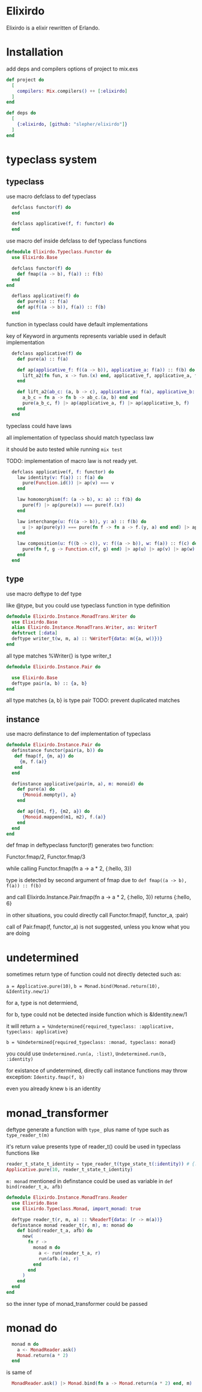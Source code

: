 # Elixirdo

Elixirdo is a elixir rewritten of Erlando.

# Installation

add deps and compilers options of project to mix.exs

```elixir
def project do
  [
    compilers: Mix.compilers() ++ [:elixirdo]
  ]
end

def deps do
  [
    {:elixirdo, [github: "slepher/elixirdo"]}
  ]
end
```

# typeclass system

## typeclass

  use macro defclass to def typeclass

```elixir
  defclass functor(f) do
  end
```

```elixir
  defclass applicative(f, f: functor) do
  end
```

  use macro def inside defclass to def typeclass functions

```elixir
defmodule Elixirdo.Typeclass.Functor do
  use Elixirdo.Base

  defclass functor(f) do
    def fmap((a -> b), f(a)) :: f(b)
  end
end
```

```elixir
  deflass applicative(f) do
    def pure(a) :: f(a)
    def ap(f((a -> b)), f(a)) :: f(b)
  end
```

  function in typeclass could have default implementations

  key of Keyword in arguments represents variable used in default implementation

```elixir
  defclass applicative(f) do
    def pure(a) :: f(a)

    def ap(applicative_f: f((a -> b)), applicative_a: f(a)) :: f(b) do
      lift_a2(fn fun, x -> fun.(x) end, applicative_f, applicative_a, f)
    end

    def lift_a2(ab_c: (a, b -> c), applicative_a: f(a), applicative_b: f(b)) :: f(c) do
      a_b_c = fn a -> fn b -> ab_c.(a, b) end end
      pure(a_b_c, f) |> ap(applicative_a, f) |> ap(applicative_b, f)
    end
  end
```

  typeclass could have laws

  all implementation of typeclass should match typeclass law

  it should be auto tested while running `mix test`

  TODO: implementation of macro law is not ready yet.

```elixir
  defclass applicative(f, f: functor) do
    law identity(v: f(a)) :: f(a) do
      pure(Function.id()) |> ap(v) === v
    end

    law homomorphism(f: (a -> b), x: a) :: f(b) do
      pure(f) |> ap(pure(x)) === pure(f.(x))
    end

    law interchange(u: f((a -> b)), y: a) :: f(b) do
      u |> ap(pure(y)) === pure(fn f -> fn a -> f.(y, a) end end) |> ap(u)
    end

    law composition(u: f((b -> c)), v: f((a -> b)), w: f(a)) :: f(c) do
      pure(fn f, g -> Function.c(f, g) end) |> ap(u) |> ap(v) |> ap(w) === u |> ap(v |> ap(w))
    end
  end
```

## type

  use macro deftype to def type

  like @type, but you could use typeclass function in type definition

```elixir
defmodule Elixirdo.Instance.MonadTrans.Writer do
  use Elixirdo.Base
  alias Elixirdo.Instance.MonadTrans.Writer, as: WriterT
  defstruct [:data]
  deftype writer_t(w, m, a) :: %WriterT{data: m({a, w()})}
end
```

  all type matches %Writer{} is type writer_t

```elixir
defmodule Elixirdo.Instance.Pair do

  use Elixirdo.Base
  deftype pair(a, b) :: {a, b}
end
```

  all type matches {a, b} is type pair
  TODO: prevent duplicated matches

## instance

  use macro definstance to def implementation of typeclass

```elixir
defmodule Elixirdo.Instance.Pair do
  definstance functor(pair(a, b)) do
   def fmap(f, {m, a}) do
     {m, f.(a)}
   end
  end

  definstance applicative(pair(m, a), m: monoid) do
    def pure(a) do
      {Monoid.mempty(), a}
    end

    def ap({m1, f}, {m2, a}) do
      {Monoid.mappend(m1, m2), f.(a)}
    end
  end
end
```

  def fmap in deftypeclass functor(f) generates two function:

  Functor.fmap/2, Functor.fmap/3

  while calling Functor.fmap(fn a -> a * 2, {:hello, 3})
  
  type is detected by second argument of fmap due to `def fmap((a -> b), f(a)) :: f(b)`

  and call Elixirdo.Instance.Pair.fmap(fn a -> a * 2, {:hello, 3}) returns {:hello, 6}

  in other situations, you could directly call Functor.fmap(f, functor_a, :pair)

  call of Pair.fmap(f, functor_a) is not suggested, unless you know what you are doing

# undetermined

  sometimes return type of function could not directly detected such as:

  `a = Applicative.pure(10)`, `b = Monad.bind(Monad.return(10), &Identity.new/1)`

  for a, type is not determiend, 

  for b, type could not be detected inside function which is &Identity.new/1

  it will return `a = %Undetermined{required_typeclass: :applicative, typeclass: applicative}`

  `b = %Undetermined{required_typeclass: :monad, typeclass: monad}`

  you could use `Undetermined.run(a, :list)`, `Undetermined.run(b, :identity)`

  for existance of undetermined, directly call instance functions may throw exception: `Identity.fmap(f, b)`

  even you already knew `b` is an identity

# monad_transformer

  deftype generate a function with `type_` plus name of type such as `type_reader_t(m)`

  it's return value presents type of reader_t() could be used in typeclass functions like

```elixir
reader_t_state_t_identity = type_reader_t(type_state_t(:identity)) # {:reader_t, {:state_t, :identity}}
Applicative.pure(10, reader_t_state_t_identity)
```

  `m: monad` mentioned in definstance could be used as variable in `def bind(reader_t_a, afb)` 

```elixir
defmodule Elixirdo.Instance.MonadTrans.Reader
  use Elixrido.Base
  use Elixirdo.Typeclass.Monad, import_monad: true

  deftype reader_t(r, m, a) :: %ReaderT{data: (r -> m(a))}
  definstance monad reader_t(r, m), m: monad do
    def bind(reader_t_a, afb) do
      new(
        fn r ->
          monad m do
            a <- run(reader_t_a, r)
            run(afb.(a), r)
          end
        end
      )
    end
  end
end
```

  so the inner type of monad_transformer could be passed 

# monad do

```elixir
  monad m do
    a <- MonadReader.ask()
    Monad.return(a * 2)
  end
```

is same of

```elixir
  MonadReader.ask() |> Monad.bind(fn a -> Monad.return(a * 2) end, m)
```